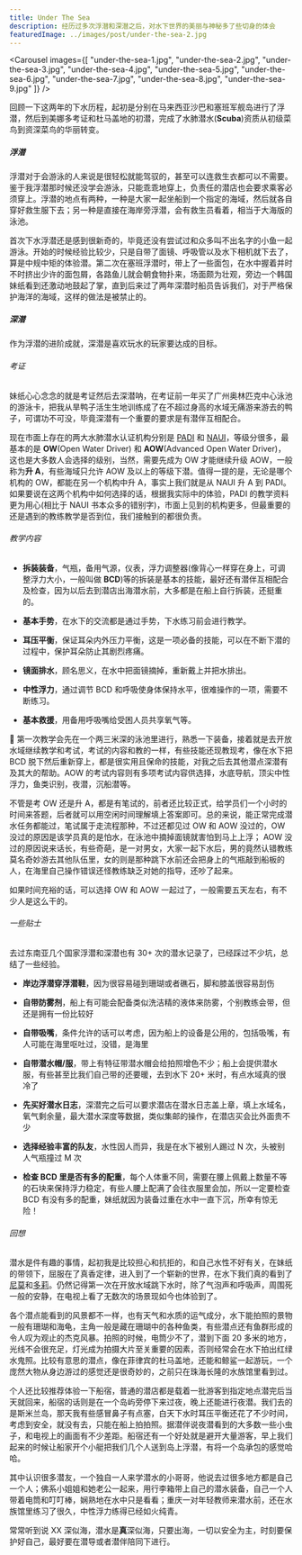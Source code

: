 ```yaml
---
title: Under The Sea
description: 经历过多次浮潜和深潜之后，对水下世界的美丽与神秘多了些切身的体会
featuredImage: ../images/post/under-the-sea-2.jpg
---
```


<Carousel images={[ "under-the-sea-1.jpg", "under-the-sea-2.jpg", "under-the-sea-3.jpg", "under-the-sea-4.jpg", "under-the-sea-5.jpg", "under-the-sea-6.jpg", "under-the-sea-7.jpg", "under-the-sea-8.jpg", "under-the-sea-9.jpg" ]}
/>

回顾一下这两年的下水历程，起初是分别在马来西亚沙巴和塞班军舰岛进行了浮潜，然后到美娜多考证和杜马盖地的初潜，完成了水肺潜水(**Scuba**)资质从初级菜鸟到资深菜鸟的华丽转变。

##### 浮潜

浮潜对于会游泳的人来说是很轻松就能驾驭的，甚至可以连救生衣都可以不需要。鉴于我浮潜那时候还没学会游泳，只能乖乖地穿上，负责任的潜店也会要求乘客必须穿上。浮潜的地点有两种，一种是大家一起坐船到一个指定的海域，然后就各自穿好救生服下去；另一种是直接在海岸旁浮潜，会有救生员看着，相当于大海版的泳池。

首次下水浮潜还是感到很新奇的，毕竟还没有尝试过和众多叫不出名字的小鱼一起游泳。开始的时候经验比较少，只是自带了面镜、呼吸管以及水下相机就下去了，算是中规中矩的体验潜。第二次在塞班浮潜时，带上了一些面包，在水中握着并时不时挤出少许的面包屑，各路鱼儿就会朝食物扑来，场面颇为壮观，旁边一个韩国妹纸看到还激动地鼓起了掌，直到后来过了两年深潜时船员告诉我们，对于严格保护海洋的海域，这样的做法是被禁止的。

##### 深潜

作为浮潜的进阶成就，深潜是喜欢玩水的玩家要达成的目标。

###### 考证

妹纸心心念念的就是考证然后去深潜呐，在考证前一年买了广州奥林匹克中心泳池的游泳卡，把我从旱鸭子活生生地训练成了在不超过身高的水域无痛游来游去的鸭子，可谓功不可没，毕竟深潜有一个重要的要求是有潜伴互相配合。

现在市面上存在的两大水肺潜水认证机构分别是 [PADI](https://www.padi.com) 和 [NAUI](https://www.naui.org)，等级分很多，最基本的是 **OW**(Open Water Driver) 和 **AOW**(Advanced Open Water Driver)，这也是大多数人会选择的级别，当然，需要先成为 OW 才能继续升级 AOW，一般称为**升 A**，有些海域只允许 AOW 及以上的等级下潜。值得一提的是，无论是哪个机构的 OW，都能在另一个机构中升 A，事实上我们就是从 NAUI 升 A 到 PADI。如果要说在这两个机构中如何选择的话，根据我实际中的体验，PADI 的教学资料更为用心(相比于 NAUI 书本众多的错别字)，市面上见到的机构更多，但最重要的还是遇到的教练教学是否到位，我们接触到的都很负责。

###### 教学内容

- **拆装装备**，气瓶，备用气源，仪表，浮力调整器(像背心一样穿在身上，可调整浮力大小，一般叫做 **BCD**)等的拆装是基本的技能，最好还有潜伴互相配合及检查，因为以后去到潜店出海潜水前，大多都是在船上自行拆装，还挺重的。

- **基本手势**，在水下的交流都是通过手势，下水练习前会进行教学。

- **耳压平衡**，保证耳朵内外压力平衡，这是一项必备的技能，可以在不断下潜的过程中，保护耳朵防止其剧烈疼痛。

- **镜面排水**，顾名思义，在水中把面镜摘掉，重新戴上并把水排出。

- **中性浮力**，通过调节 BCD 和呼吸使身体保持水平，很难操作的一项，需要不断练习。

- **基本救援**，用备用呼吸嘴给受困人员共享氧气等。

 第一次教学会先在一个两三米深的泳池里进行，熟悉一下装备，接着就是去开放水域继续教学和考试，考试的内容和教的一样，有些技能还现教现考，像在水下把 BCD 脱下然后重新穿上，都是很实用且保命的技能，对我之后去其他潜点深潜有及其大的帮助。AOW 的考试内容则有多项考试内容供选择，水底导航，顶尖中性浮力，鱼类识别，夜潜，沉船潜等。

不管是考 OW 还是升 A，都是有笔试的，前者还比较正式，给学员们一个小时的时间来答题，后者就可以用空闲时间理解填上答案即可。总的来说，能正常完成潜水任务都能过，笔试属于走流程那种，不过还都见过 OW 和 AOW 没过的，OW 没过的原因是该学员真的是怕水，在泳池中摘掉面镜就害怕到马上上浮； AOW 没过的原因说来话长，有些奇葩，是一对男女，大家一起下水后，男的竟然认错教练莫名奇妙游去其他队伍里，女的则是那种跳下水前还会把身上的气瓶敲到船板的人，在海里自己操作错误还怪教练缺乏对她的指导，还吵了起来。

如果时间充裕的话，可以选择 OW 和 AOW 一起过了，一般需要五天左右，有不少人是这么干的。

###### 一些贴士

去过东南亚几个国家浮潜和深潜也有 30+ 次的潜水记录了，已经踩过不少坑，总结了一些经验。

- **岸边浮潜穿浮潜鞋**，因为很容易碰到珊瑚或者礁石，脚和膝盖很容易刮伤

- **自带防雾剂**，船上有可能会配备类似洗洁精的液体来防雾，个别教练会带，但还是拥有一份比较好

- **自带吸嘴**，条件允许的话可以考虑，因为船上的设备是公用的，包括吸嘴，有人可能在海里呕吐过，没错，是海里

- **自带潜水帽/服**，带上有特征带潜水帽会给拍照增色不少；船上会提供潜水服，有些甚至比我们自己带的还要暖，去到水下 20+ 米时，有点水域真的很冷了

- **先买好潜水日志**，深潜完之后可以要求潜店在潜水日志盖上章，填上水域名，氧气剩余量，最大潜水深度等数据，类似集邮的操作，在潜店买会比外面贵不少

- **选择经验丰富的队友**，水性因人而异，我是在水下被别人踢过 N 次，头被别人气瓶撞过 M 次

- **检查 BCD 里是否有多的配重**，每个人体重不同，需要在腰上佩戴上数量不等的石块来保持浮力稳定，有些人腰上配满了会往衣服里会加，所以一定要检查 BCD 有没有多的配重，妹纸就因为装备过重在水中一直下沉，所幸有惊无险！

###### 回想

潜水是件有趣的事情，起初我是比较担心和抗拒的，和自己水性不好有关，在妹纸的带领下，屈服在了真香定律，进入到了一个崭新的世界，在水下我们真的看到了[尼莫](https://zh.wikipedia.org/wiki/%E6%B5%B7%E5%BA%95%E6%80%BB%E5%8A%A8%E5%91%98)和[多莉](https://zh.wikipedia.org/wiki/%E6%B5%B7%E5%BA%95%E6%80%BB%E5%8A%A8%E5%91%982%EF%BC%9A%E5%A4%9A%E8%8E%89%E5%8E%BB%E5%93%AA%E5%84%BF)。仍然记得第一次在开放水域跳下水时，除了气泡声和呼吸声，周围死一般的安静，在电视上看了无数次的场景现如今也体验到了。

各个潜点能看到的风景都不一样，也有天气和水质的运气成分，水下能拍照的景物一般有珊瑚和海龟，主角一般是藏在珊瑚中的各种鱼类，有些潜点还有鱼群形成的令人叹为观止的杰克风暴。拍照的时候，电筒少不了，潜到下面 20 多米的地方，光线不会很充足，灯光成为拍摄大片至关重要的因素，否则经常会在水下拍出红绿水鬼照。比较有意思的潜点，像在菲律宾的杜马盖地，还能和鲸鲨一起游玩，一个庞然大物从身边游过的感觉还是很奇妙的，之前只在珠海长隆的水族馆里看到过。

个人还比较推荐体验一下船宿，普通的潜店都是载着一批游客到指定地点潜完后当天就回来，船宿的话则是在一个岛屿旁停下来过夜，晚上还能进行夜潜。我们去的是斯米兰岛，那天我有些感冒鼻子有点塞，白天下水时耳压平衡还花了不少时间，考虑到安全，就没有去，只能在船上拍拍照。据潜伴说夜潜看到的大多数一些小虫子，和电视上的画面有不少差距。船宿还有一个好处就是避开大量游客，早上我们起来的时候让船家开个小艇把我们几个人送到岛上浮潜，有将一个岛承包的感觉哈哈。

其中认识很多潜友，一个独自一人来学潜水的小哥哥，他说去过很多地方都是自己一个人；佛系小姐姐和她老公一起来，用行李箱带上自己的潜水装备，自己一个人带着电筒和叮叮棒，娴熟地在水中只是看看；重庆一对年轻教师来潜水前，还在水族馆里练习了很久，中性浮力练得已经如火纯青。

常常听到说 XX 深似海，潜水是**真**深似海，只要出海，一切以安全为主，时刻要保护好自己，最好要在潜导或者潜伴陪同下进行。
